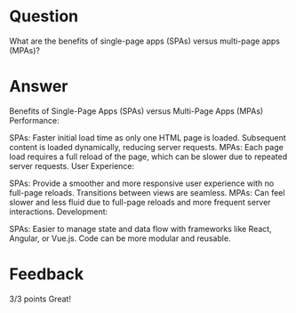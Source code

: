 # Question

What are the benefits of single-page apps (SPAs) versus multi-page apps (MPAs)?

# Answer

Benefits of Single-Page Apps (SPAs) versus Multi-Page Apps (MPAs)
Performance:

SPAs: Faster initial load time as only one HTML page is loaded. Subsequent content is loaded dynamically, reducing server requests.
MPAs: Each page load requires a full reload of the page, which can be slower due to repeated server requests.
User Experience:

SPAs: Provide a smoother and more responsive user experience with no full-page reloads. Transitions between views are seamless.
MPAs: Can feel slower and less fluid due to full-page reloads and more frequent server interactions.
Development:

SPAs: Easier to manage state and data flow with frameworks like React, Angular, or Vue.js. Code can be more modular and reusable.

# Feedback

3/3 points
Great!
